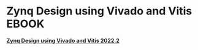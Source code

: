 # Zynq Design using Vivado and Vitis EBOOK
<a href="https://play.google.com/store/books/details?id=xI6tEAAAQBAJ"><b>Zynq Design using Vivado and Vitis 2022.2</b></a><br>

